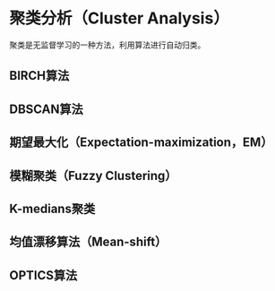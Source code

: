 # 聚类分析（Cluster Analysis）

聚类是无监督学习的一种方法，利用算法进行自动归类。



## BIRCH算法



## DBSCAN算法



## 期望最大化（Expectation-maximization，EM）



## 模糊聚类（Fuzzy Clustering）





## K-medians聚类



## 均值漂移算法（Mean-shift）



## OPTICS算法



